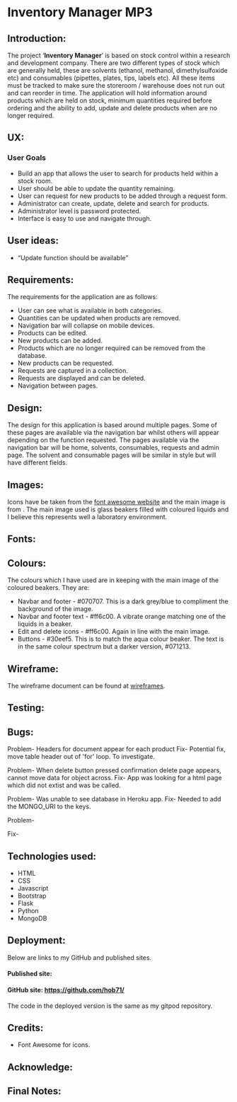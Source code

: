 # Inventory Manager MP3
## Introduction:
The project ‘**Inventory Manager**’ is based on stock control within a research and development company. There are two different types of stock which are generally held, these are solvents (ethanol, methanol, dimethylsulfoxide etc) and consumables (pipettes, plates, tips, labels etc). All these items must be tracked to make sure the storeroom / warehouse does not run out and can reorder in time. The application will hold information around products which are held on stock, minimum quantities required before ordering and the ability to add, update and delete products when are no longer required.

## UX:
### User Goals
* Build an app that allows the user to search for products held within a stock room.
* User should be able to update the quantity remaining.
* User can request for new products to be added through a request form.
* Administrator can create, update, delete and search for products.
* Administrator level is password protected.
* Interface is easy to use and navigate through.

## User ideas:
* “Update function should be available”

## Requirements:
The requirements for the application are as follows:
* User can see what is available in both categories.
* Quantities can be updated when products are removed.
* Navigation bar will collapse on mobile devices.
* Products can be edited.
* New products can be added.
* Products which are no longer required can be removed from the database.
* New products can be requested.
* Requests are captured in a collection.
* Requests are displayed and can be deleted.
* Navigation between pages.

## Design:
The design for this application is based around multiple pages. Some of these pages are available via the navigation bar whilst others will appear depending on the function requested. The pages available via the navigation bar will be home, solvents, consumables, requests and admin page. The solvent and consumable pages will be similar in style but will have different fields.
## Images:
Icons have be taken from the [font awesome website]( https://fontawesome.com/) and the main image is from [](). The main image used is glass beakers filled with coloured liquids and I believe this represents well a laboratory environment.
## Fonts:
## Colours:
The colours which I have used are in keeping with the main image  of the coloured beakers.
They are:
* Navbar and footer - #070707. This is a dark grey/blue to compliment the background of the image.
* Navbar and footer text - #ff6c00. A vibrate orange matching one of the liquids in a beaker.
* Edit and delete icons - #ff6c00. Again in line with the main image.
* Buttons - #30eef5. This is to match the aqua colour beaker. The text is in the same colour spectrum but a darker version, #071213.

## Wireframe:
The wireframe document can be found at [wireframes](https://github.com/hob71/inventory-manager-mp3/tree/master/wireframes).

## Testing:

## Bugs:
Problem-
Headers for document appear for each product
Fix-
Potential fix, move table header out of 'for' loop. To investigate.

Problem-
When delete button pressed confirmation delete page appears, cannot move data for object across.
Fix-
App was looking for a html page which did not extist and was be called.

Problem-
Was unable to see database in Heroku app.
Fix-
Needed to add the MONGO_URI to the keys.

Problem-

Fix-




## Technologies used:
* HTML
* CSS
* Javascript
* Bootstrap
* Flask
* Python
* MongoDB

## Deployment:


Below are links to my GitHub and published sites.

#### Published site: 
#### GitHub site: https://github.com/hob71/

The code in the deployed version is the same as my gitpod repository.

## Credits:
* Font Awesome for icons.
## Acknowledge:
## Final Notes:
